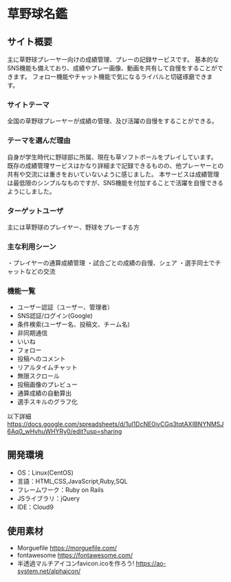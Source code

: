 # 草野球名鑑

## サイト概要
主に草野球プレーヤー向けの成績管理、プレーの記録サービスです。
基本的なSNS機能も備えており、成績やプレー画像、動画を共有して自慢をすることができます。
フォロー機能やチャット機能で気になるライバルと切磋琢磨できます。

### サイトテーマ
全国の草野球プレーヤーが成績の管理、及び活躍の自慢をすることができる。

### テーマを選んだ理由
自身が学生時代に野球部に所属、現在も草ソフトボールをプレイしています。
既存の成績管理サービスはかなり詳細まで記録できるものの、他プレーヤーとの共有や交流には重きをおいていないように感じました。
本サービスは成績管理は最低限のシンプルなものですが、SNS機能を付加することで活躍を自慢できるようにしました。

### ターゲットユーザ
主には草野球のプレイヤー、野球をプレーする方

### 主な利用シーン
・プレイヤーの通算成績管理
・試合ごとの成績の自慢、シェア
・選手同士でチャットなどの交流

### 機能一覧
- ユーザー認証（ユーザー、管理者）
- SNS認証/ログイン(Google)
- 条件検索(ユーザー名、投稿文、チーム名)
- 非同期通信
- いいね
- フォロー
- 投稿へのコメント
- リアルタイムチャット
- 無限スクロール
- 投稿画像のプレビュー
- 通算成績の自動算出
- 選手スキルのグラフ化

以下詳細
https://docs.google.com/spreadsheets/d/1uI1DcNE0ivCGq3tqtAXIBNYNMSJ6Aq0_wHvhuWHYRy0/edit?usp=sharing

## 開発環境
- OS：Linux(CentOS)
- 言語：HTML,CSS,JavaScript,Ruby,SQL
- フレームワーク：Ruby on Rails
- JSライブラリ：jQuery
- IDE：Cloud9

## 使用素材
- Morguefile <https://morguefile.com/>
- fontawesome <https://fontawesome.com/>
- 半透過マルチアイコンfavicon.icoを作ろう! <https://ao-system.net/alphaicon/>
